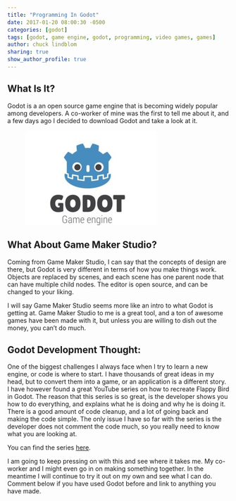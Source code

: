 ```yaml
---
title: "Programming In Godot"
date: 2017-01-20 08:00:30 -0500
categories: [godot]
tags: [godot, game engine, godot, programming, video games, games]
author: chuck lindblom
sharing: true
show_author_profile: true
---
```



## What Is It?

Godot is a an open source game engine that is becoming widely popular among developers. A co-worker of mine was the first to tell me about it, and a few days ago I decided to download Godot and take a look at it.

<figure>
	<a href="/images/godot_logo.jpg"><img src="images/godot_logo.jpg" alt=""></a>
</figure>

## What About Game Maker Studio?

Coming from Game Maker Studio, I can say that the concepts of design are there, but Godot is very different in terms of how you make things work. Objects are replaced by scenes, and each scene has one parent node that can have multiple child nodes. The editor is open source, and can be changed to your liking.
<!--more-->
I will say Game Maker Studio seems more like an intro to what Godot is getting at. Game Maker Studio to me is a great tool, and a ton of awesome games have been made with it, but unless you are willing to dish out the money, you can&#8217;t do much.

## Godot Development Thought:

One of the biggest challenges I always face when I try to learn a new engine, or code is where to start. I have thousands of great ideas in my head, but to convert them into a game, or an application is a different story. I have however found a great YouTube series on how to recreate Flappy Bird in Godot. The reason that this series is so great, is the developer shows you how to do everything, and explains what he is doing and why he is doing it. There is a good amount of code cleanup, and a lot of going back and making the code simple. The only issue I have so far with the series is the developer does not comment the code much, so you really need to know what you are looking at.

You can find the series [here](https://www.youtube.com/playlist?list=PLv3l-oZCXaql20IlPe7gfBEzomnPSLekY).

I am going to keep pressing on with this and see where it takes me. My co-worker and I might even go in on making something together. In the meantime I will continue to try it out on my own and see what I can do. Comment below if you have used Godot before and link to anything you have made.
